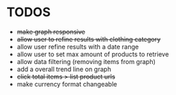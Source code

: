 # TODOS
- ~~make graph responsive~~
- ~~allow user to refine results with clothing category~~
- allow user refine results with a date range
- allow user to set max amount of products to retrieve
- allow data filtering (removing items from graph)
- add a overall trend line on graph
- ~~click total items > list product urls~~
- make currency format changeable
